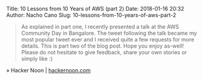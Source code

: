 Title: 10 Lessons from 10 Years of AWS (part 2)
Date: 2018-01-16 20:32
Author: Nacho Cano
Slug: 10-lessons-from-10-years-of-aws-part-2

> As explained in part one, I recently presented a talk at the AWS Community
> Day in Bangalore. The tweet following the talk became my most popular tweet
> ever and I received quite a few requests for more details. This is part two
> of the blog post. Hope you enjoy as-well! Please do not hesitate to give
> feedback, share your own stories or simply like :)

» Hacker Noon | [hackernoon.com][]

  [hackernoon.com]: https://hackernoon.com/10-lessons-from-10-years-of-aws-part-2-5dd92b533870
    "10 Lessons from 10 Years of AWS (part 2)"
